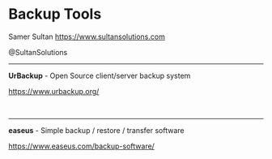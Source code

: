 # Backup Tools 

Samer Sultan
https://www.sultansolutions.com

@SultanSolutions

---

**UrBackup** - Open Source client/server backup system

https://www.urbackup.org/

&nbsp;
&nbsp;

---

**easeus** - Simple backup / restore / transfer software 

https://www.easeus.com/backup-software/
&nbsp;
&nbsp;
